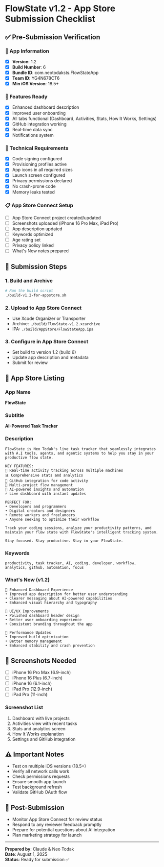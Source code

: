 # FlowState v1.2 - App Store Submission Checklist

## ✅ Pre-Submission Verification

### 📱 App Information
- [x] **Version**: 1.2
- [x] **Build Number**: 6
- [x] **Bundle ID**: com.neotodaksts.FlowStateApp
- [x] **Team ID**: YG4N678CT6
- [x] **Min iOS Version**: 18.5+

### 🎯 Features Ready
- [x] Enhanced dashboard description
- [x] Improved user onboarding
- [x] All tabs functional (Dashboard, Activities, Stats, How It Works, Settings)
- [x] GitHub integration working
- [x] Real-time data sync
- [x] Notifications system

### 🔧 Technical Requirements
- [x] Code signing configured
- [x] Provisioning profiles active
- [x] App icons in all required sizes
- [x] Launch screen configured
- [x] Privacy permissions declared
- [x] No crash-prone code
- [x] Memory leaks tested

### 📋 App Store Connect Setup
- [ ] App Store Connect project created/updated
- [ ] Screenshots uploaded (iPhone 16 Pro Max, iPad Pro)
- [ ] App description updated
- [ ] Keywords optimized
- [ ] Age rating set
- [ ] Privacy policy linked
- [ ] What's New notes prepared

## 🚀 Submission Steps

### 1. Build and Archive
```bash
# Run the build script
./build-v1.2-for-appstore.sh
```

### 2. Upload to App Store Connect
- Use Xcode Organizer or Transporter
- Archive: `./build/FlowState-v1.2.xcarchive`
- IPA: `./build/AppStore/FlowStateApp.ipa`

### 3. Configure in App Store Connect
- Set build to version 1.2 (build 6)
- Update app description and metadata
- Submit for review

## 📝 App Store Listing

### App Name
**FlowState**

### Subtitle
**AI-Powered Task Tracker**

### Description
```
FlowState is Neo Todak's live task tracker that seamlessly integrates with A.I tools, agents, and agentic systems to help you stay in your productive flow state.

KEY FEATURES:
🎯 Real-time activity tracking across multiple machines
📊 Comprehensive stats and analytics
🔄 GitHub integration for code activity
📱 Multi-project flow management
🤖 AI-powered insights and automation
⚡ Live dashboard with instant updates

PERFECT FOR:
• Developers and programmers
• Digital creators and designers
• Remote workers and freelancers
• Anyone seeking to optimize their workflow

Track your coding sessions, analyze your productivity patterns, and maintain your flow state with FlowState's intelligent tracking system.

Stay focused. Stay productive. Stay in your FlowState.
```

### Keywords
```
productivity, task tracker, AI, coding, developer, workflow, analytics, github, automation, focus
```

### What's New (v1.2)
```
🎯 Enhanced Dashboard Experience
• Improved app description for better user understanding
• Clearer messaging about AI-powered capabilities
• Enhanced visual hierarchy and typography

📱 UI/UX Improvements
• Polished dashboard header design
• Better user onboarding experience
• Consistent branding throughout the app

🔧 Performance Updates
• Improved build optimization
• Better memory management
• Enhanced stability and crash prevention
```

## 📱 Screenshots Needed
- [ ] iPhone 16 Pro Max (6.9-inch)
- [ ] iPhone 16 Plus (6.7-inch) 
- [ ] iPhone 16 (6.1-inch)
- [ ] iPad Pro (12.9-inch)
- [ ] iPad Pro (11-inch)

### Screenshot List
1. Dashboard with live projects
2. Activities view with recent tasks
3. Stats and analytics screen
4. How It Works explanation
5. Settings and GitHub integration

## ⚠️ Important Notes
- Test on multiple iOS versions (18.5+)
- Verify all network calls work
- Check permissions requests
- Ensure smooth app launch
- Test background refresh
- Validate GitHub OAuth flow

## 🎉 Post-Submission
- Monitor App Store Connect for review status
- Respond to any reviewer feedback promptly
- Prepare for potential questions about AI integration
- Plan marketing strategy for launch

---
**Prepared by**: Claude & Neo Todak  
**Date**: August 1, 2025  
**Status**: Ready for submission ✅
